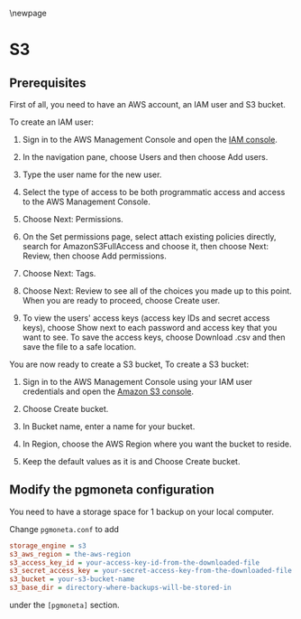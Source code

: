 \newpage

# S3

## Prerequisites

First of all, you need to have an AWS account, an IAM user and S3 bucket.

To create an IAM user:

1. Sign in to the AWS Management Console and open the [IAM console](https://console.aws.amazon.com/iam/).

2. In the navigation pane, choose Users and then choose Add users.

3. Type the user name for the new user.

4. Select the type of access to be both programmatic access and access to the AWS Management Console.

5. Choose Next: Permissions.

6. On the Set permissions page, select attach existing policies directly, search for AmazonS3FullAccess and choose it, then choose Next: Review, then choose Add permissions.

7. Choose Next: Tags.

8. Choose Next: Review to see all of the choices you made up to this point. When you are ready to proceed, choose Create user.

9. To view the users' access keys (access key IDs and secret access keys), choose Show next to each password and access key that you want to see. To save the access keys, choose Download .csv and then save the file to a safe location.

You are now ready to create a S3 bucket, To create a S3 bucket:

1. Sign in to the AWS Management Console using your IAM user credentials and open the [Amazon S3 console](https://console.aws.amazon.com/s3/).

2. Choose Create bucket.

3. In Bucket name, enter a name for your bucket.

4. In Region, choose the AWS Region where you want the bucket to reside. 

5. Keep the default values as it is and Choose Create bucket.

## Modify the pgmoneta configuration

You need to have a storage space for 1 backup on your local computer.

Change `pgmoneta.conf` to add

``` ini
storage_engine = s3
s3_aws_region = the-aws-region
s3_access_key_id = your-access-key-id-from-the-downloaded-file
s3_secret_access_key = your-secret-access-key-from-the-downloaded-file
s3_bucket = your-s3-bucket-name
s3_base_dir = directory-where-backups-will-be-stored-in
```

under the `[pgmoneta]` section.
